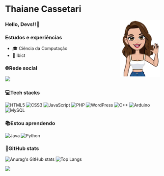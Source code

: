 #  Thaiane Cassetari 

<img align="right" width="130px" style="margin-top: -20" src="avatar.png" />

### Hello, Devs!!👋

### Estudos e experiências
- 🎓 Ciência da Computação
- 💼 Ibict
  
### 🌐Rede social
<div>
<a href="https://www.linkedin.com/in/thaiane-cassetari-9a9b8b20a/" target="_blank"><img src="https://img.shields.io/badge/-LinkedIn-%230077B5?style=for-the-badge&logo=linkedin&logoColor=white" target="_blank"></a>   
</div>


<!--
**thaiicassetari/thaiicassetari** is a ✨ _special_ ✨ repository because its `README.md` (this file) appears on your GitHub profile.
Here are some ideas to get you started:

-->

### 💻Tech stacks

![HTML5](https://img.shields.io/badge/html5-%23E34F26.svg?style=for-the-badge&logo=html5&logoColor=white)
![CSS3](https://img.shields.io/badge/css3-%231572B6.svg?style=for-the-badge&logo=css3&logoColor=white)
![JavaScript](https://img.shields.io/badge/javascript-%23323330.svg?style=for-the-badge&logo=javascript&logoColor=%23F7DF1E)
![PHP](https://img.shields.io/badge/php-%23777BB4.svg?style=for-the-badge&logo=php&logoColor=white)
![WordPress](https://img.shields.io/badge/WordPress-%23117AC9.svg?style=for-the-badge&logo=WordPress&logoColor=white)
![C++](https://img.shields.io/badge/c++-%2300599C.svg?style=for-the-badge&logo=c%2B%2B&logoColor=white)
![Arduino](https://img.shields.io/badge/-Arduino-00979D?style=for-the-badge&logo=Arduino&logoColor=white)
![MySQL](https://img.shields.io/badge/mysql-%2300f.svg?style=for-the-badge&logo=mysql&logoColor=white)

### 📚Estou aprendendo
![Java](https://img.shields.io/badge/java-%23ED8B00.svg?style=for-the-badge&logo=openjdk&logoColor=white)
![Python](https://img.shields.io/badge/python-%3776AB.svg?style=for-the-badge&logo=openjdk&logoColor=white)

### 💫GitHub stats

![Anurag's GitHub stats](https://github-readme-stats.vercel.app/api?username=thaiicassetari&show_icons=true&rank_icon=github&theme=cobalt&bg_color=00000000&border_color=00000000)
![Top Langs](https://github-readme-stats.vercel.app/api/top-langs/?username=thaiicassetari&layout=compact&theme=cobalt&bg_color=00000000&border_color=00000000)

<img src="https://github-readme-streak-stats.herokuapp.com/?user=thaiicassetari&theme=cobalt&&bg_color=00000000&hide_border=true" />

<!--
width="400px"
-->




